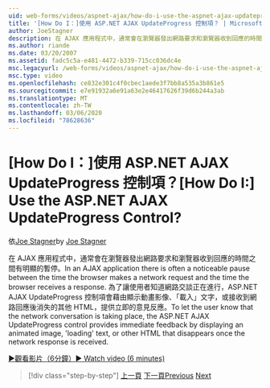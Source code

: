 ```yaml
---
uid: web-forms/videos/aspnet-ajax/how-do-i-use-the-aspnet-ajax-updateprogress-control
title: '[How Do I：]使用 ASP.NET AJAX UpdateProgress 控制項？ | Microsoft Docs'
author: JoeStagner
description: 在 AJAX 應用程式中，通常會在瀏覽器發出網路要求和瀏覽器收到回應的時間之間有明顯的暫停。 T...
ms.author: riande
ms.date: 03/20/2007
ms.assetid: fadc5c5a-e481-4472-b339-715cc036dc4e
msc.legacyurl: /web-forms/videos/aspnet-ajax/how-do-i-use-the-aspnet-ajax-updateprogress-control
msc.type: video
ms.openlocfilehash: ce832e301c4f0cbec1aede3f7bb8a535a3b861e5
ms.sourcegitcommit: e7e91932a6e91a63e2e46417626f39d6b244a3ab
ms.translationtype: MT
ms.contentlocale: zh-TW
ms.lasthandoff: 03/06/2020
ms.locfileid: "78628636"
---
```

# <a name="how-do-i-use-the-aspnet-ajax-updateprogress-control"></a><span data-ttu-id="3756a-105">[How Do I：]使用 ASP.NET AJAX UpdateProgress 控制項？</span><span class="sxs-lookup"><span data-stu-id="3756a-105">[How Do I:] Use the ASP.NET AJAX UpdateProgress Control?</span></span>

<span data-ttu-id="3756a-106">依[Joe Stagner](https://github.com/JoeStagner)</span><span class="sxs-lookup"><span data-stu-id="3756a-106">by [Joe Stagner](https://github.com/JoeStagner)</span></span>

<span data-ttu-id="3756a-107">在 AJAX 應用程式中，通常會在瀏覽器發出網路要求和瀏覽器收到回應的時間之間有明顯的暫停。</span><span class="sxs-lookup"><span data-stu-id="3756a-107">In an AJAX application there is often a noticeable pause between the time the browser makes a network request and the time the browser receives a response.</span></span> <span data-ttu-id="3756a-108">為了讓使用者知道網路交談正在進行，ASP.NET AJAX UpdateProgress 控制項會藉由顯示動畫影像、「載入」文字，或接收到網路回應後消失的其他 HTML，提供立即的意見反應。</span><span class="sxs-lookup"><span data-stu-id="3756a-108">To let the user know that the network conversation is taking place, the ASP.NET AJAX UpdateProgress control provides immediate feedback by displaying an animated image, 'loading' text, or other HTML that disappears once the network response is received.</span></span>

[<span data-ttu-id="3756a-109">&#9654;觀看影片（6分鐘）</span><span class="sxs-lookup"><span data-stu-id="3756a-109">&#9654; Watch video (6 minutes)</span></span>](https://channel9.msdn.com/Blogs/ASP-NET-Site-Videos/how-do-i-use-the-aspnet-ajax-updateprogress-control)

> [!div class="step-by-step"]
> <span data-ttu-id="3756a-110">[上一頁](how-do-i-implement-the-incremental-page-display-pattern-using-http-get-and-post.md)
> [下一頁](how-do-i-use-the-aspnet-ajax-history-control.md)</span><span class="sxs-lookup"><span data-stu-id="3756a-110">[Previous](how-do-i-implement-the-incremental-page-display-pattern-using-http-get-and-post.md)
[Next](how-do-i-use-the-aspnet-ajax-history-control.md)</span></span>
